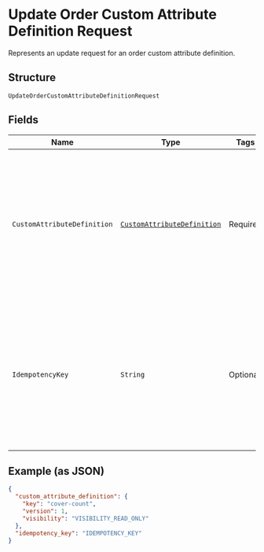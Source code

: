 
# Update Order Custom Attribute Definition Request

Represents an update request for an order custom attribute definition.

## Structure

`UpdateOrderCustomAttributeDefinitionRequest`

## Fields

| Name | Type | Tags | Description | Getter |
|  --- | --- | --- | --- | --- |
| `CustomAttributeDefinition` | [`CustomAttributeDefinition`](../../doc/models/custom-attribute-definition.md) | Required | Represents a definition for custom attribute values. A custom attribute definition<br>specifies the key, visibility, schema, and other properties for a custom attribute. | CustomAttributeDefinition getCustomAttributeDefinition() |
| `IdempotencyKey` | `String` | Optional | A unique identifier for this request, used to ensure idempotency.<br>For more information, see [Idempotency](https://developer.squareup.com/docs/basics/api101/idempotency).<br>**Constraints**: *Minimum Length*: `1`, *Maximum Length*: `45` | String getIdempotencyKey() |

## Example (as JSON)

```json
{
  "custom_attribute_definition": {
    "key": "cover-count",
    "version": 1,
    "visibility": "VISIBILITY_READ_ONLY"
  },
  "idempotency_key": "IDEMPOTENCY_KEY"
}
```

